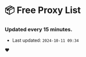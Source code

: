 # :package: Free Proxy List
### Updated every 15 minutes.

- Last updated: `2024-10-11 09:34`

:heart:

